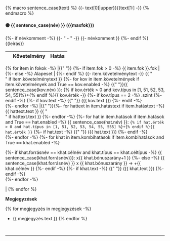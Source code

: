 {% macro sentence_case(text) %}
    {{- text[0]|upper}}{{text[1:] -}}
{% endmacro %}
#### 🟣 {{ sentence_case(név) }} ({{maxfok}})
{%- if névkomment -%}
{{- " - " -}}
{{- névkomment }}
{%- endif %}
{{leírás}}

| |  Követelmény | Hatás  |
| :----------- | :----------- | :----------- |
{% for item in fokok -%}
|{{" "}}
{%- if item.fok > 0 -%}
{{ item.fok }}.fok |
{%- else -%}
Alapeset |
{%- endif %}
{{- item.követelménytext -}} {{ "<br />" if item.követelménytext }}
{%- for kov in item.követelmények if item.követelmények and True == kov.enabled -%}
{{" "}}{{ sentence_case(kov.név) }}:&nbsp;{% if kov.érték > 0 and kov.típus in [1, 51, 52, 53, 54, 55]%}+{% endif %}{{ kov.érték -}}
{%- if kov.típus == 2 -%}
.szint
{%- endif -%}
{%- if kov.text -%}
{{" "}} ({{ kov.text }})
{%- endif -%}
<br />
{%- endfor -%}
 |{{" "}}{%- for hattext in item.hatástext if item.hatástext -%}
{{ hattext.text }} {{ "<br />" if hattext.text }}
{%- endfor -%}
{%- for hat in item.hatások if item.hatások and True == hat.enabled  -%}
{{ sentence_case(hat.név) }}:&nbsp;`{% if hat.érték > 0 and hat.típus in [1, 51, 52, 53, 54, 55, 555] %}+{% endif %}{{ hat.érték }}`
{%- if hat.text -%}
{{" "}} ({{ hat.text }})
{%- endif -%}
<br />
{%- endfor -%}
{%- for khat in item.kombihatások if item.kombihatások and True == khat.enabled -%}

{%- if khat.forrásnév == khat.célnév and khat.típus == khat.céltípus -%}
{{ sentence_case(khat.forrásnév)}}: x{{ khat.bónuszarány+1 }}
{%- else -%}
{{ sentence_case(khat.forrásnév) }} x {{ khat.bónuszarány }} → +{{ khat.célnév }}
{%- endif -%}
{%- if khat.text -%}
{{" "}} ({{ khat.text }})
{%- endif -%}
<br />
{%- endfor -%}

 |
{% endfor %}
<br />

**Megjegyzések**

{% for megjegyzés in megjegyzések -%}
- {{ megjegyzés.text }}
{% endfor %}
<br />

---

